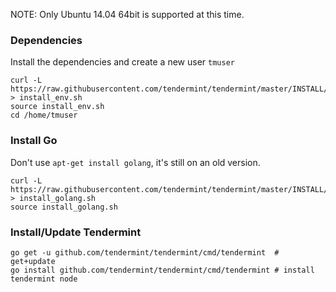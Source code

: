 NOTE: Only Ubuntu 14.04 64bit is supported at this time.

### Dependencies

Install the dependencies and create a new user `tmuser`

    curl -L https://raw.githubusercontent.com/tendermint/tendermint/master/INSTALL/install_env.sh > install_env.sh
    source install_env.sh
    cd /home/tmuser

### Install Go

Don't use `apt-get install golang`, it's still on an old version.

    curl -L https://raw.githubusercontent.com/tendermint/tendermint/master/INSTALL/install_golang.sh > install_golang.sh
    source install_golang.sh

### Install/Update Tendermint

    go get -u github.com/tendermint/tendermint/cmd/tendermint  # get+update
    go install github.com/tendermint/tendermint/cmd/tendermint # install
    tendermint node
